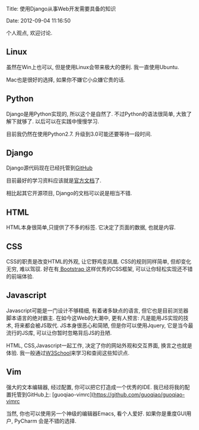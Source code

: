 Title: 使用Django从事Web开发需要具备的知识

Date: 2012-09-04 11:16:50

个人观点, 欢迎讨论.

## Linux

虽然在Win上也可以, 但是使用Linux会带来极大的便利. 我一直使用Ubuntu.

Mac也是很好的选择, 如果你不嫌它小众嫌它贵的话.

## Python

Django是用Python实现的, 所以这个是自然了. 不过Python的语法很简单, 大致了解下就够了. 以后可以在实践中慢慢学习.

目前我仍然在使用Python2.7. 升级到3.0可能还要等待一段时间.

## Django

Django源代码现在已经托管到[GitHub](https://github.com/django/djangoproject.com)

目前最好的学习资料应该就是[官方文档](https://docs.djangoproject.com/en/1.4/)了.

相比起其它开源项目, Django的文档可以说是相当不错.

## HTML

HTML本身很简单,只提供了不多的标签. 它决定了页面的数据, 也就是内容.

## CSS

CSS的职责是改变HTML的外观, 让它野鸡变凤凰. CSS的规则同样简单, 但却变化无穷, 难以驾驭. 好在有[ Bootstrap ](http://twitter.github.com/bootstrap/)这样优秀的CSS框架, 可以让你轻松实现还不错的前端体验.

## Javascript

Javascript可能是一门设计不够精细, 有着诸多缺点的语言, 但它也是目前浏览器脚本语言的绝对霸主. 在如今这Web的大潮中, 更有人预言: 凡是能用JS实现的技术, 将来都会被JS取代. JS本身很恶心和简陋, 但是你可以使用Jquery, 它是当今最流行的JS库, 可以让你暂时忽略背后JS的丑陋.

HTML, CSS,Javascript一起工作, 决定了你的网站外观和交互界面, 换言之也就是体验. 我一般通过[W3School](http://www.w3school.com.cn/)来学习和查阅这些知识点.

## Vim

强大的文本编辑器, 经过配置, 你可以把它打造成一个优秀的IDE. 我已经将我的配置托管到GitHub上: [guoqiao-vimrc](https://github.com/guoqiao/guoqiao-vimrc

当然, 你也可以使用另一个神级的编辑器Emacs, 看个人爱好. 如果你是重度GUI用户, PyCharm 会是不错的选择.